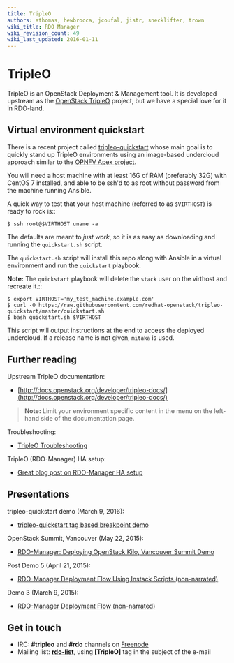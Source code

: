 ```yaml
---
title: TripleO
authors: athomas, hewbrocca, jcoufal, jistr, snecklifter, trown
wiki_title: RDO Manager
wiki_revision_count: 49
wiki_last_updated: 2016-01-11
---
```


# TripleO

TripleO is an OpenStack Deployment & Management tool. It is developed upstream as the [OpenStack TripleO](http://wiki.openstack.org/wiki/TripleO) project, but we have a special love for it in RDO-land.

## Virtual environment quickstart

There is a recent project called [tripleo-quickstart](https://github.com/redhat-openstack/tripleo-quickstart) whose main goal is to quickly stand up TripleO environments using an image-based undercloud approach similar to the [OPNFV Apex project](http://artifacts.opnfv.org/apex/docs/installation-instructions/).

You will need a host machine with at least 16G of RAM (preferably 32G)
with CentOS 7 installed, and able to be ssh'd to as root
without password from the machine running Ansible.

A quick way to test that your host machine (referred to as `$VIRTHOST`) is
ready to rock is::

    $ ssh root@$VIRTHOST uname -a

The defaults are meant to *just work*, so it is as easy as
downloading and running the `quickstart.sh` script.

The `quickstart.sh` script will install this repo along
with Ansible in a virtual environment and run the `quickstart`
playbook. 

**Note:** The `quickstart` playbook will delete the ``stack``
user on the virthost and recreate it.::

    $ export VIRTHOST='my_test_machine.example.com'
    $ curl -O https://raw.githubusercontent.com/redhat-openstack/tripleo-quickstart/master/quickstart.sh
    $ bash quickstart.sh $VIRTHOST

This script will output instructions at the end to access the
deployed undercloud. If a release name is not given, ``mitaka``
is used.

## Further reading

Upstream TripleO documentation:

*    [http://docs.openstack.org/developer/tripleo-docs/](http://docs.openstack.org/developer/tripleo-docs/)

> **Note:** Limit your environment specific content in the menu on the left-hand side of the documentation page.

Troubleshooting:

*   [TripleO Troubleshooting](/tripleo/troubleshooting)

TripleO (RDO-Manager) HA setup:

*   [Great blog post on RDO-Manager HA setup](https://remote-lab.net/rdo-manager-ha-openstack-deployment/)

## Presentations

tripleo-quickstart demo (March 9, 2016):

*   [tripleo-quickstart tag based breakpoint demo](https://www.youtube.com/watch?v=4O8KvC66eeU)

OpenStack Summit, Vancouver (May 22, 2015):

*   [RDO-Manager: Deploying OpenStack Kilo, Vancouver Summit Demo](http://youtu.be/731INn1GDmk)

Post Demo 5 (April 21, 2015):

*   [RDO-Manager Deployment Flow Using Instack Scripts (non-narrated)](http://youtu.be/TyK0df3mCM8)

Demo 3 (March 9, 2015):

*   [RDO-Manager Deployment Flow (non-narrated)](http://youtu.be/zKG-CB8WdTg)

## Get in touch

*   IRC: **#tripleo** and **#rdo** channels on [Freenode](http://freenode.net)
*   Mailing list: [**rdo-list**](//www.redhat.com/mailman/listinfo/rdo-list), using **[TripleO]** tag in the subject of the e-mail

